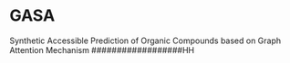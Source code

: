 # GASA
Synthetic Accessible Prediction of Organic Compounds based on Graph Attention Mechanism
##################HH

